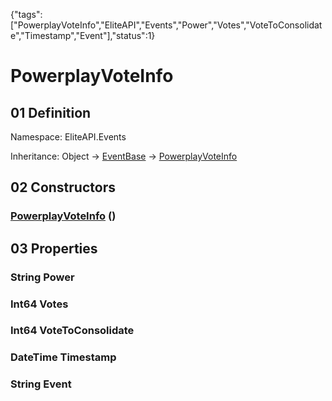 {"tags":["PowerplayVoteInfo","EliteAPI","Events","Power","Votes","VoteToConsolidate","Timestamp","Event"],"status":1}

# PowerplayVoteInfo

## 01 Definition

Namespace: <span class='code'>EliteAPI.Events</span>

Inheritance: <span class='code'>Object</span> → <span class='code'>[EventBase](../../EliteAPI/Events/EventBase.html)</span> → <span class='code'>[PowerplayVoteInfo](../../EliteAPI/Events/PowerplayVoteInfo.html)</span>

## 02 Constructors

### <span class='code'>[PowerplayVoteInfo](../../EliteAPI/Events/PowerplayVoteInfo.html)</span> ()

## 03 Properties

### <span class='code'>String</span> Power

### <span class='code'>Int64</span> Votes

### <span class='code'>Int64</span> VoteToConsolidate

### <span class='code'>DateTime</span> Timestamp

### <span class='code'>String</span> Event

